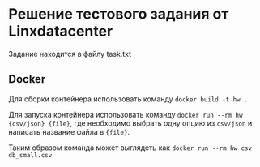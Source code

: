 # Решение тестового задания от Linxdatacenter
Задание находится в файлу task.txt

## Docker
Для сборки контейнера использовать команду
`docker build -t hw .`

Для запуска контейнера использовать команду
`docker run --rm hw {csv/json} {file}`, где необходимо выбрать одну опцию из `csv/json` и написать название файла в `{file}`.

Таким образом команда может выглядеть как 
`docker run --rm hw csv db_small.csv`
